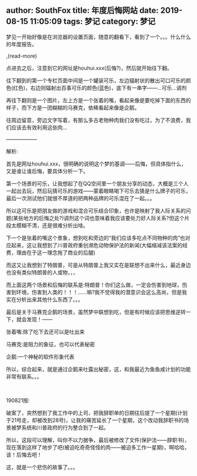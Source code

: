author: SouthFox
title: 年度后悔网站
date: 2019-08-15 11:05:09
tags: 梦记
category: 梦记
---

梦见一开始好像是在浏览器的设置页面，随意的翻看下，看到了一个。。。什么什么的年度报告。

,(read-more)

点进去之后，注意到它的网址是houhui.xxx(后悔?)，然后就开始往下翻。

往下翻到的第一个专栏页面中间是一个罐装可乐，左边辐射状的散出可口可乐的颜色(红色)，右边则辐射出百事可乐的颜色(蓝色)，底下有一串字——...可乐...调剂

再往下翻则是一个图片，左上方是一个张着的嘴，看起来像是要吃掉下面的东西的样子，而下方是一团糊糊的马赛克，依稀看起来像是企鹅。

往周边留意，旁边文字写着，有那么多古老物种肉我们没有吃过，为了不浪费，我们应该去有效利用这些肉...

––––––––––––

解析:

首先是网址houhui.xxx，很明确的说明这个梦的基调——后悔，但具体指什么，又是谁让谁后悔，要具体分析一下。

第一个场景的可乐，让我想起了在QQ空间里一个朋友分享的动态，大概是三个人一起出去玩，然后玩猜可乐的游戏——蒙着眼睛喝下可乐去猜是什么牌子的可乐，最后一次测试他们就很不厚道的把两种品牌的可乐混在了一起。。。

所以这可乐是把朋友做的游戏和混合可乐结合印象，也许是映射了我人际关系的问题(某些地方的后悔之处?)调剂这个词也意味着我应该要处力好人际关系?但这个片段太模糊不清，还是很难分析出啥。

下一个是张着的嘴这个景象，想到吃和旁边的“我们应该多吃点不同物种的肉”也对应起来，这让我想到了川普政府重创濒危动物保护法的新闻(大幅缩减该法案的经费，理由在于这一理念拖了商业的后腿)

而这又让我想到了特朗普，可是从特朗普上我又实在是联想不出来什么，最近身边也没有类似特朗普的人或物，，，

而上面这两个场景和后悔的联系是:特朗普！你们这么做，一定会伤害到地球，伤害到环境，伤害到人类的！！！......嘛?我不觉得我的潜意识会这么高尚，但是我实在分析出来其他什么东西了。。。

最后是关于马赛克企鹅的场景，虽然梦中联想到吃，但是有时候应该把思维逆转一下，就会发现！——

张着嘴:除了吃下去还可以是吐出来

马赛克:是阻力的象征，也可以代表秘密

企鹅:一个神秘的软件形象代表

所以，综合起来，就是通过企鹅来吐露出秘密，这，和我最近为鱼鱼咸计划的功能非常有联系。。。

&nbsp;

190821按:

破案了，突然想到了我工作中的上司，把我辞职单的日期往后提了一个星期(计划于21号走，却被改到28号)，让我的痛苦延长了一个星期，这个改动我辞职书的场景被梦系统和川普政府的行为整合到了一起。

所以，这段可以理解，叫你不以力据争，最后被修改了文件(保护法——辞职书)，现在落到这样了地步了吧(被迫吃奇奇怪怪的肉——被迫多工作一星期)，啊哈哈，该！后悔去吧！

这，就是一个悲伤的故事了。。。